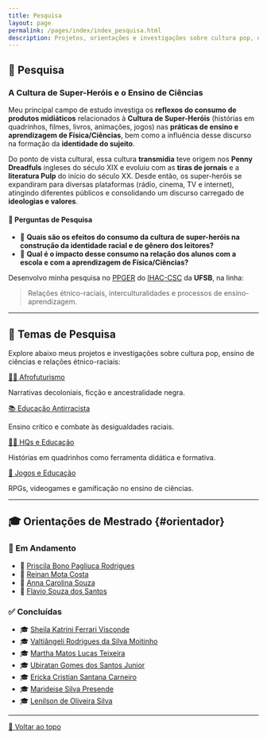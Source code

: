 ```yaml
---
title: Pesquisa
layout: page
permalink: /pages/index/index_pesquisa.html
description: Projetos, orientações e investigações sobre cultura pop, ensino de ciências e relações étnico-raciais.
---
```


<a id="top"></a>

## 🔬 Pesquisa

<div class="bg-white p-6 rounded-xl shadow-md space-y-4 text-base leading-relaxed">

### A Cultura de Super-Heróis e o Ensino de Ciências

Meu principal campo de estudo investiga os **reflexos do consumo de produtos midiáticos** relacionados à **Cultura de Super-Heróis** (histórias em quadrinhos, filmes, livros, animações, jogos) nas **práticas de ensino e aprendizagem de Física/Ciências**, bem como a influência desse discurso na formação da **identidade do sujeito**.

Do ponto de vista cultural, essa cultura **transmídia** teve origem nos **Penny Dreadfuls** ingleses do século XIX e evoluiu com as **tiras de jornais** e a **literatura Pulp** do início do século XX. Desde então, os super-heróis se expandiram para diversas plataformas (rádio, cinema, TV e internet), atingindo diferentes públicos e consolidando um discurso carregado de **ideologias e valores**.

</div>

<div class="mt-6 p-6 bg-gray-50 rounded-xl shadow-inner">
<h4 class="text-lg font-semibold mb-2">📌 Perguntas de Pesquisa</h4>

- 🧠 **Quais são os efeitos do consumo da cultura de super-heróis na construção da identidade racial e de gênero dos leitores?**  
- 🧪 **Qual é o impacto desse consumo na relação dos alunos com a escola e com a aprendizagem de Física/Ciências?**

<p class="mt-4 text-sm text-gray-600">
Desenvolvo minha pesquisa no <a href="https://ufsb.edu.br/ppger/" class="text-blue-700 underline">PPGER</a> do <a href="https://ufsb.edu.br/ihac-csc/" class="text-blue-700 underline">IHAC-CSC</a> da <strong>UFSB</strong>, na linha:
</p>

<blockquote class="border-l-4 border-blue-500 pl-4 italic text-gray-700 mt-2">
Relações étnico-raciais, interculturalidades e processos de ensino-aprendizagem.
</blockquote>
</div>

---

## 🧭 Temas de Pesquisa

<p class="text-gray-600 mb-4">Explore abaixo meus projetos e investigações sobre cultura pop, ensino de ciências e relações étnico-raciais:</p>

<div class="grid grid-cols-1 sm:grid-cols-2 lg:grid-cols-3 gap-6">

  <div class="bg-white border-l-4 border-indigo-600 p-5 rounded-2xl shadow hover:shadow-lg transition hover:-translate-y-1">
    <a href="/pages/pesquisa/pesquisa_afro.html" class="flex items-center text-lg font-bold text-indigo-700 mb-1">
      ✊🏾 Afrofuturismo
    </a>
    <p class="text-sm text-gray-600">Narrativas decoloniais, ficção e ancestralidade negra.</p>
  </div>

  <div class="bg-white border-l-4 border-indigo-600 p-5 rounded-2xl shadow hover:shadow-lg transition hover:-translate-y-1">
    <a href="/pages/pesquisa/pesquisa_edu.html" class="flex items-center text-lg font-bold text-indigo-700 mb-1">
      📚 Educação Antirracista
    </a>
    <p class="text-sm text-gray-600">Ensino crítico e combate às desigualdades raciais.</p>
  </div>

  <div class="bg-white border-l-4 border-indigo-600 p-5 rounded-2xl shadow hover:shadow-lg transition hover:-translate-y-1">
    <a href="/pages/pesquisa/pesquisa_hq.html" class="flex items-center text-lg font-bold text-indigo-700 mb-1">
      🦸‍♂️ HQs e Educação
    </a>
    <p class="text-sm text-gray-600">Histórias em quadrinhos como ferramenta didática e formativa.</p>
  </div>

  <div class="bg-white border-l-4 border-indigo-600 p-5 rounded-2xl shadow hover:shadow-lg transition hover:-translate-y-1">
    <a href="/pages/pesquisa/pesquisa_jogos.html" class="flex items-center text-lg font-bold text-indigo-700 mb-1">
      🎲 Jogos e Educação
    </a>
    <p class="text-sm text-gray-600">RPGs, videogames e gamificação no ensino de ciências.</p>
  </div>

</div>

---

## 🎓 Orientações de Mestrado {#orientador}

### 📌 Em Andamento

<div class="bg-gray-50 p-4 rounded-xl shadow-sm text-sm leading-relaxed">
<ul class="space-y-2">
  <li>👤 <a href="http://lattes.cnpq.br/3929221160338872" class="text-blue-700 underline font-medium">Priscila Bono Pagliuca Rodrigues</a></li>
  <li>👤 <a href="http://lattes.cnpq.br/" class="text-blue-700 underline font-medium">Reinan Mota Costa</a></li>
  <li>👤 <a href="http://lattes.cnpq.br/" class="text-blue-700 underline font-medium">Anna Carolina Souza</a></li>
  <li>👤 <a href="http://lattes.cnpq.br/" class="text-blue-700 underline font-medium">Flavio Souza dos Santos</a></li>
</ul>
</div>

### ✅ Concluídas

<div class="bg-white p-4 rounded-xl shadow-sm text-sm leading-relaxed mt-4">
<ul class="space-y-2">
  <li>🎓 <a href="http://lattes.cnpq.br/8317287394228958" class="text-blue-700 underline font-medium">Sheila Katrini Ferrari Visconde</a></li>
  <li>🎓 <a href="http://lattes.cnpq.br/0265292324050570" class="text-blue-700 underline font-medium">Valtiângeli Rodrigues da Silva Moitinho</a></li>
  <li>🎓 <a href="http://lattes.cnpq.br/9137805008331639" class="text-blue-700 underline font-medium">Martha Matos Lucas Teixeira</a></li>
  <li>🎓 <a href="http://lattes.cnpq.br/8121344743580077" class="text-blue-700 underline font-medium">Ubiratan Gomes dos Santos Junior</a></li>
  <li>🎓 <a href="http://lattes.cnpq.br/7545687911475904" class="text-blue-700 underline font-medium">Ericka Cristian Santana Carneiro</a></li>
  <li>🎓 <a href="http://lattes.cnpq.br/0937458579414776" class="text-blue-700 underline font-medium">Marideise Silva Presende</a></li>
  <li>🎓 <a href="http://lattes.cnpq.br/3523225974376488" class="text-blue-700 underline font-medium">Lenilson de Oliveira Silva</a></li>
</ul>
</div>

---

<p class="text-right text-sm mt-8">
  <a href="#top" class="text-blue-700 underline">🔼 Voltar ao topo</a>
</p>
